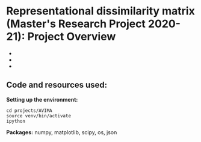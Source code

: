 # Representational dissimilarity matrix (Master's Research Project 2020-21): Project Overview #
- 
- 
- 

## Code and resources used: ## 

**Setting up the environment:**

```
cd projects/AVIMA
source venv/bin/activate
ipython 
```
**Packages:** numpy, matplotlib, scipy, os, json 
